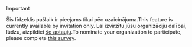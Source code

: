 > [!IMPORTANT]
> <span data-ttu-id="abd9c-101">Šis līdzeklis pašlaik ir pieejams tikai pēc uzaicinājuma.</span><span class="sxs-lookup"><span data-stu-id="abd9c-101">This feature is currently available by invitation only.</span></span> <span data-ttu-id="abd9c-102">Lai izvirzītu jūsu organizāciju dalībai, lūdzu, aizpildiet [šo aptauju](https://aka.ms/ax2012upgrade).</span><span class="sxs-lookup"><span data-stu-id="abd9c-102">To nominate your organization to participate, please complete [this survey](https://aka.ms/ax2012upgrade).</span></span> 
